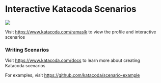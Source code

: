 # Interactive Katacoda Scenarios

[![](http://shields.katacoda.com/katacoda/ramaslk/count.svg)](https://www.katacoda.com/ramaslk "Get your profile on Katacoda.com")

Visit https://www.katacoda.com/ramaslk to view the profile and interactive scenarios

### Writing Scenarios
Visit https://www.katacoda.com/docs to learn more about creating Katacoda scenarios

For examples, visit https://github.com/katacoda/scenario-example
